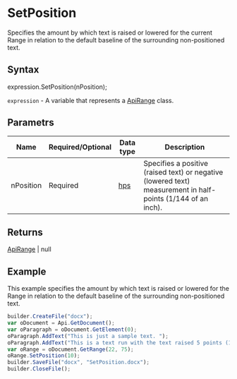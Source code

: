 # SetPosition

Specifies the amount by which text is raised or lowered for the current Range in relation to the default baseline of the surrounding non-positioned text.

## Syntax

expression.SetPosition(nPosition);

`expression` - A variable that represents a [ApiRange](../ApiRange.md) class.

## Parametrs

| **Name** | **Required/Optional** | **Data type** | **Description** |
| ------------- | ------------- | ------------- | ------------- |
| nPosition | Required | [hps](../../../Enumerations/hps.md) | Specifies a positive (raised text) or negative (lowered text) measurement in half-points (1/144 of an inch). |

## Returns

[ApiRange](../ApiRange.md) &#124; null

## Example

This example specifies the amount by which text is raised or lowered for the Range in relation to the default baseline of the surrounding non-positioned text.

```javascript
builder.CreateFile("docx");
var oDocument = Api.GetDocument();
var oParagraph = oDocument.GetElement(0);
oParagraph.AddText("This is just a sample text. ");
oParagraph.AddText("This is a text run with the text raised 5 points (10 half-points).");
var oRange = oDocument.GetRange(22, 75);
oRange.SetPosition(10);
builder.SaveFile("docx", "SetPosition.docx");
builder.CloseFile();
```